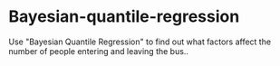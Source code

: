 # Bayesian-quantile-regression
Use "Bayesian Quantile Regression" to find out what factors affect the number of people entering and leaving the bus..
